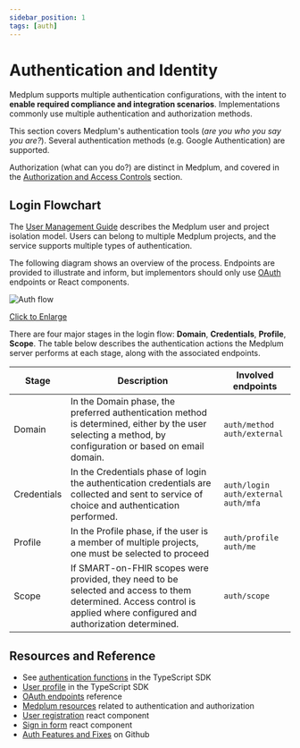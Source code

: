 ```yaml
---
sidebar_position: 1
tags: [auth]
---
```


# Authentication and Identity

Medplum supports multiple authentication configurations, with the intent to **enable required compliance and integration scenarios**. Implementations commonly use multiple authentication and authorization methods.

This section covers Medplum's authentication tools (_are you who you say you are?_). Several authentication methods (e.g. Google Authentication) are supported.

Authorization (what can you do?) are distinct in Medplum, and covered in the [Authorization and Access Controls](/docs/access) section.

## Login Flowchart

The [User Management Guide](/docs/auth/user-management) describes the Medplum user and project isolation model. Users can belong to multiple Medplum projects, and the service supports multiple types of authentication.

The following diagram shows an overview of the process. Endpoints are provided to illustrate and inform, but implementors should only use [OAuth](/docs/api/oauth) endpoints or React components.

![Auth flow](/img/auth/auth-flow.png)

[Click to Enlarge](/img/auth/auth-flow.png)

There are four major stages in the login flow: **Domain**, **Credentials**, **Profile**, **Scope**. The table below describes the authentication actions the Medplum server performs at each stage, along with the associated endpoints.

| Stage       | Description                                                                                                                                                             | Involved endpoints                                           |
| ----------- | ----------------------------------------------------------------------------------------------------------------------------------------------------------------------- | ------------------------------------------------------------ |
| Domain      | In the Domain phase, the preferred authentication method is determined, either by the user selecting a method, by configuration or based on email domain.               | `auth/method` <br /> `auth/external` <br />                  |
| Credentials | In the Credentials phase of login the authentication credentials are collected and sent to service of choice and authentication performed.                              | `auth/login` <br /> `auth/external` <br /> `auth/mfa` <br /> |
| Profile     | In the Profile phase, if the user is a member of multiple projects, one must be selected to proceed                                                                     | `auth/profile`<br /> `auth/me` <br />                        |
| Scope       | If SMART-on-FHIR scopes were provided, they need to be selected and access to them determined. Access control is applied where configured and authorization determined. | `auth/scope`                                                 |

## Resources and Reference

- See [authentication functions](./sdk/classes/MedplumClient#authentication) in the TypeScript SDK
- [User profile](./sdk/classes/MedplumClient#user-profile) in the TypeScript SDK
- [OAuth endpoints](./api/oauth) reference
- [Medplum resources](./api/fhir/medplum) related to authentication and authorization
- [User registration](https://storybook.medplum.com/?path=/docs/medplum-registerform--basic) react component
- [Sign in form](https://storybook.medplum.com/?path=/docs/medplum-signinform--basic) react component
- [Auth Features and Fixes](https://github.com/medplum/medplum/pulls?q=is%3Apr+label%3Aauth) on Github

